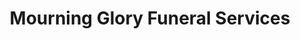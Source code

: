 ---
title: "Mourning Glory Funeral Services"
url: /saskatoon/mourning-glory-funeral-services/
shop: funeral directors
---